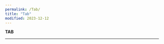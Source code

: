 ```yaml
---
permalink: /Tab/
title: "Tab"
modified: 2023-12-12
---
```





<b> TAB </b>



<hr style="height:2px;border-width:0;color:gray;background-color:gray">













